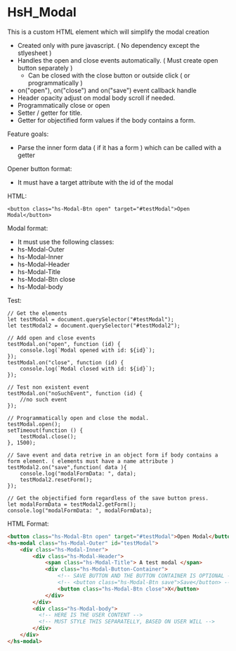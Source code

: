 # HsH_Modal
This is a custom HTML element which will simplify the modal creation

- Created only with pure javascript. ( No dependency except the stlyesheet )
- Handles the open and close events automatically. ( Must create open button separately )
  - Can be closed with the close button or outside click ( or programmatically )
- on("open"), on("close") and on("save") event callback handle
- Header opacity adjust on modal body scroll if needed.
- Programmatically close or open
- Setter / getter for title.
- Getter for objectified form values if the body contains a form.

Feature goals:
- Parse the inner form data ( if it has a form ) which can be called with a getter

Opener button format:
- It must have a target attribute with the id of the modal

HTML: 
```
<button class="hs-Modal-Btn open" target="#testModal">Open Modal</button>
```

Modal format:
 - It must use the following classes:
  - hs-Modal-Outer
  - hs-Modal-Inner
  - hs-Modal-Header
  - hs-Modal-Title
  - hs-Modal-Btn close
  - hs-Modal-body
  
  
  Test:

```JS
// Get the elements
let testModal = document.querySelector("#testModal");
let testModal2 = document.querySelector("#testModal2");

// Add open and close events
testModal.on("open", function (id) {
    console.log(`Modal opened with id: ${id}`);
});
testModal.on("close", function (id) {
    console.log(`Modal closed with id: ${id}`);
});

// Test non existent event
testModal.on("noSuchEvent", function (id) {
    //no such event
});

// Programmatically open and close the modal.
testModal.open();
setTimeout(function () {
    testModal.close();
}, 1500);

// Save event and data retrive in an object form if body contains a form element. ( elements must have a name attribute )
testModal2.on("save",function( data ){
    console.log("modalFormData: ", data);
    testModal2.resetForm();
});

// Get the objectified form regardless of the save button press.
let modalFormData = testModal2.getForm();
console.log("modalFormData: ", modalFormData);
```


HTML Format:

```HTML
<button class="hs-Modal-Btn open" target="#testModal">Open Modal</button>
<hs-modal class="hs-Modal-Outer" id="testModal">
    <div class="hs-Modal-Inner">
        <div class="hs-Modal-Header">
            <span class="hs-Modal-Title"> A test modal </span>
            <div class="hs-Modal-Button-Container">
                <!-- SAVE BUTTON AND THE BUTTON CONTAINER IS OPTIONAL -->
                <!-- <button class="hs-Modal-Btn save">Save</button> -->
                <button class="hs-Modal-Btn close">X</button>
            </div>
        </div>
        <div class="hs-Modal-body">
          <!-- HERE IS THE USER CONTENT -->
          <!-- MUST STYLE THIS SEPARATELLY, BASED ON USER WILL -->
        </div>
    </div>
</hs-modal>
```
